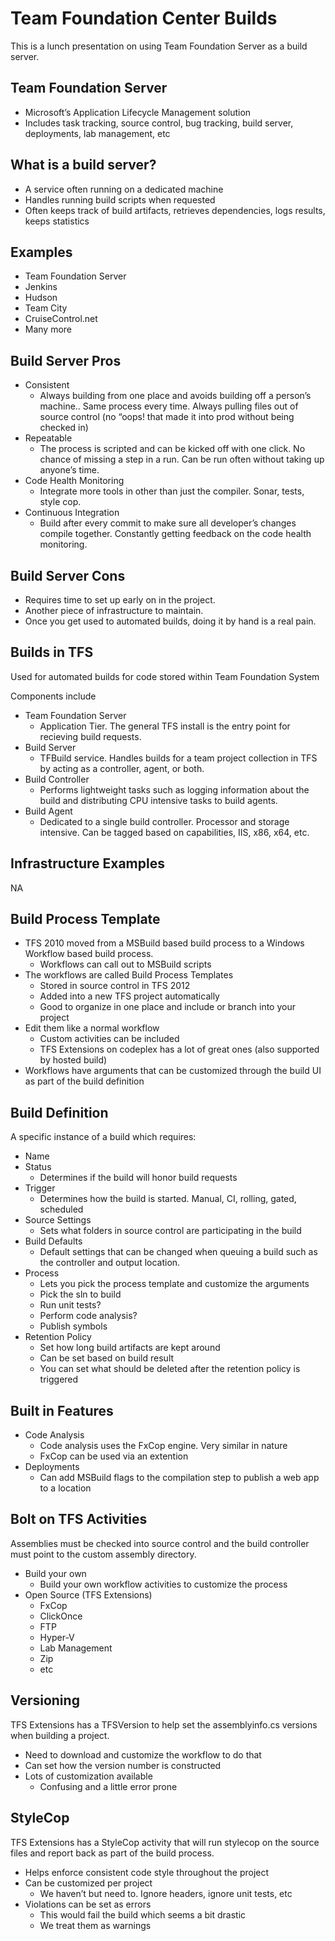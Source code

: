 Team Foundation Center Builds
=================================

This is a lunch presentation on using Team Foundation Server as a build server.

Team Foundation Server
----------------------
* Microsoft’s Application Lifecycle Management solution
* Includes task tracking, source control, bug tracking, build server, deployments, lab management, etc

What is a build server?
-----------------------
* A service often running on a dedicated machine
* Handles running build scripts when requested
* Often keeps track of build artifacts, retrieves dependencies, logs results, keeps statistics

Examples
--------
* Team Foundation Server
* Jenkins
* Hudson
* Team City
* CruiseControl.net
* Many more

Build Server Pros
-----------------
* Consistent
	* Always building from one place and avoids building off a person’s machine.. Same process every time. Always pulling files out of source control (no “oops! that made it into prod without being checked in)
* Repeatable
	* The process is scripted and can be kicked off with one click. No chance of missing a step in a run. Can be run often without taking up anyone’s time.
* Code Health Monitoring
	* Integrate more tools in other than just the compiler. Sonar, tests, style cop.
* Continuous Integration
	* Build after every commit to make sure all developer’s changes compile together. Constantly getting feedback on the code health monitoring.

Build Server Cons
-----------------
* Requires time to set up early on in the project.
* Another piece of infrastructure to maintain.
* Once you get used to automated builds, doing it by hand is a real pain.

Builds in TFS
-------------
Used for automated builds for code stored within Team Foundation System

Components include
* Team Foundation Server
	* Application Tier. The general TFS install is the entry point for recieving build requests.
* Build Server
	* TFBuild service. Handles builds for a team project collection in TFS by acting as a controller, agent, or both.
* Build Controller
	* Performs lightweight tasks such as logging information about the build and distributing CPU intensive tasks to build agents.
* Build Agent
	* Dedicated to a single build controller. Processor and storage intensive. Can be tagged based on capabilities, IIS, x86, x64, etc.

Infrastructure Examples
-----------------------
NA

Build Process Template
----------------------
* TFS 2010 moved from a MSBuild based build process to a Windows Workflow based build process.
	* Workflows can call out to MSBuild scripts
* The workflows are called Build Process Templates
	* Stored in source control in TFS 2012
	* Added into a new TFS project automatically
	* Good to organize in one place and include or branch into your project
* Edit them like a normal workflow
	* Custom activities can be included
	* TFS Extensions on codeplex has a lot of great ones (also supported by hosted build)
* Workflows have arguments that can be customized through the build UI as part of the build definition

Build Definition
----------------
A specific instance of a build which requires:
* Name
* Status
	* Determines if the build will honor build requests
* Trigger
	* Determines how the build is started. Manual, CI, rolling, gated, scheduled
* Source Settings
	* Sets what folders in source control are participating in the build
* Build Defaults
	* Default settings that can be changed when queuing a build such as the controller and output location.
* Process
	* Lets you pick the process template and customize the arguments
	* Pick the sln to build
	* Run unit tests?
	* Perform code analysis?
	* Publish symbols
* Retention Policy
	* Set how long build artifacts are kept around
	* Can be set based on build result 
	* You can set what should be deleted after the retention policy is triggered

Built in Features
-----------------
* Code Analysis
	* Code analysis uses the FxCop engine. Very similar in nature
	* FxCop can be used via an extention
* Deployments
	* Can add MSBuild flags to the compilation step to publish a web app to a location

Bolt on TFS Activities
----------------------
Assemblies must be checked into source control and the build controller must point to the custom assembly directory.

* Build your own
	* Build your own workflow activities to customize the process
*	Open Source (TFS Extensions)
	* FxCop
	* ClickOnce
	* FTP
	* Hyper-V
	* Lab Management
	* Zip
	* etc

Versioning
----------
TFS Extensions has a TFSVersion to help set the assemblyinfo.cs versions when building a project.

* Need to download and customize the workflow to do that
* Can set how the version number is constructed
* Lots of customization available
	* Confusing and a little error prone

StyleCop
--------
TFS Extensions has a StyleCop activity that will run stylecop on the source files and report back as part of the build process.

* Helps enforce consistent code style throughout the project
* Can be customized per project
	* We haven’t but need to. Ignore headers, ignore unit tests, etc
* Violations can be set as errors
	*	This would fail the build which seems a bit drastic
	* We treat them as warnings

